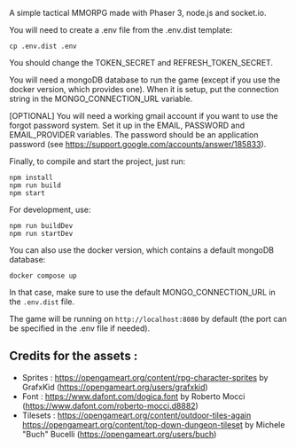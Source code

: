 A simple tactical MMORPG made with Phaser 3, node.js and socket.io.

You will need to create a .env file from the .env.dist template:
```
cp .env.dist .env
```

You should change the TOKEN_SECRET and REFRESH_TOKEN_SECRET.

You will need a mongoDB database to run the game (except if you use the docker version, which provides one). When it is setup, put the connection string in the MONGO_CONNECTION_URL variable.

[OPTIONAL] You will need a working gmail account if you want to use the forgot password system. Set it up in the EMAIL, PASSWORD and EMAIL_PROVIDER variables.
The password should be an application password (see https://support.google.com/accounts/answer/185833).

Finally, to compile and start the project, just run:
```
npm install
npm run build
npm start
```

For development, use:
```
npm run buildDev
npm run startDev
```

You can also use the docker version, which contains a default mongoDB database:
```
docker compose up
```
In that case, make sure to use the default MONGO_CONNECTION_URL in the `.env.dist` file.

The game will be running on `http://localhost:8080` by default (the port can be specified in the .env file if needed).

## Credits for the assets :

- Sprites :
  https://opengameart.org/content/rpg-character-sprites
  by GrafxKid (https://opengameart.org/users/grafxkid)
- Font :
  https://www.dafont.com/dogica.font
  by Roberto Mocci (https://www.dafont.com/roberto-mocci.d8882)
- Tilesets :
  https://opengameart.org/content/outdoor-tiles-again
  https://opengameart.org/content/top-down-dungeon-tileset
  by Michele "Buch" Bucelli (https://opengameart.org/users/buch)
